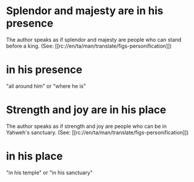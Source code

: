 # Splendor and majesty are in his presence

The author speaks as if splendor and majesty are people who can stand before a king. (See: [[rc://en/ta/man/translate/figs-personification]])

# in his presence

"all around him" or "where he is"

# Strength and joy are in his place

The author speaks as if strength and joy are people who can be in Yahweh's sanctuary. (See: [[rc://en/ta/man/translate/figs-personification]])

# in his place

"in his temple" or "in his sanctuary"

